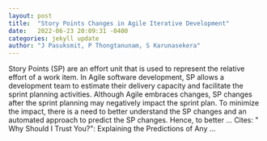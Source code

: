 ```yaml
---
layout: post
title:  "Story Points Changes in Agile Iterative Development"
date:   2022-06-23 20:09:31 -0400
categories: jekyll update
author: "J Pasuksmit, P Thongtanunam, S Karunasekera"
---
```

Story Points (SP) are an effort unit that is used to represent the relative effort of a work item. In Agile software development, SP allows a development team to estimate their delivery capacity and facilitate the sprint planning activities. Although Agile embraces changes, SP changes after the sprint planning may negatively impact the sprint plan. To minimize the impact, there is a need to better understand the SP changes and an automated approach to predict the SP changes. Hence, to better …
Cites: ‪" Why Should I Trust You?": Explaining the Predictions of Any …‬  